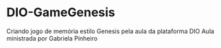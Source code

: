 # DIO-GameGenesis
Criando jogo de memória estilo Genesis pela aula da plataforma DIO
Aula ministrada por Gabriela Pinheiro
